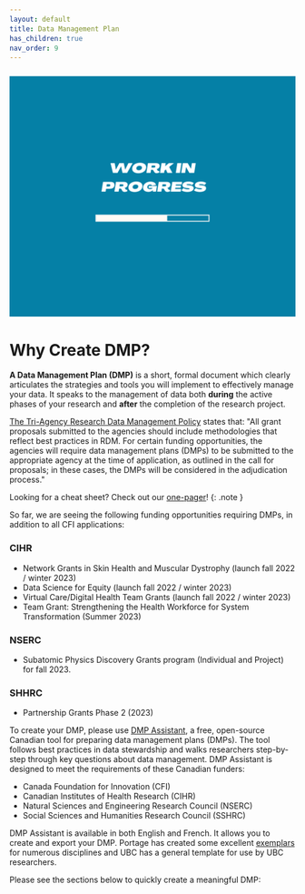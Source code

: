 ```yaml
---
layout: default
title: Data Management Plan
has_children: true
nav_order: 9
---
```


<p style="margin-top:25px">
<img src="figures/work-in-progress.png" width="600"/>
</p>


# Why Create DMP?

**A Data Management Plan (DMP)** is a short, formal document which clearly articulates the strategies and tools you will implement to effectively manage your data. It speaks to the management of data both <b>during</b> the active phases of your research and <b>after</b> the completion of the research project. 

<a href="https://science.gc.ca/site/science/en/interagency-research-funding/policies-and-guidelines/research-data-management/tri-agency-research-data-management-policy">The Tri-Agency Research Data Management Policy</a> states that: "All grant proposals submitted to the agencies should include methodologies that reflect best practices in RDM. For certain funding opportunities, the agencies will require data management plans (DMPs) to be submitted to the appropriate agency at the time of application, as outlined in the call for proposals; in these cases, the DMPs will be considered in the adjudication process."

Looking for a cheat sheet? Check out our <a href="https://osf.io/wmh5n" target="_blank">one-pager</a>!
{: .note }

So far, we are seeing the following funding opportunities requiring DMPs, in addition to all CFI applications:

### CIHR

- Network Grants in Skin Health and Muscular Dystrophy (launch fall 2022 / winter 2023)
- Data Science for Equity (launch fall 2022 / winter 2023)
- Virtual Care/Digital Health Team Grants (launch fall 2022 / winter 2023)
- Team Grant: Strengthening the Health Workforce for System Transformation (Summer 2023)

### NSERC

- Subatomic Physics Discovery Grants program (Individual and Project) for fall 2023.

### SHHRC

- Partnership Grants Phase 2 (2023)


To create your DMP, please use <a href="https://assistant.portagenetwork.ca/tool" target="_blank"> DMP Assistant</a>, a free, open-source Canadian tool for preparing data management plans (DMPs). The tool follows best practices in data stewardship and walks researchers step-by-step through key questions about data management. DMP Assistant is designed to meet the requirements of these Canadian funders:

- Canada Foundation for Innovation (CFI)
- Canadian Institutes of Health Research (CIHR)
- Natural Sciences and Engineering Research Council (NSERC)
- Social Sciences and Humanities Research Council (SSHRC)

DMP Assistant is available in both English and French. It allows you to create and export your DMP. Portage has created some excellent <a href="https://zenodo.org/communities/portage-network/search?page=1&size=20&q=exemplar">exemplars </a>for numerous disciplines and UBC has a general template for use by UBC researchers.

Please see the sections below to quickly create a meaningful DMP:





